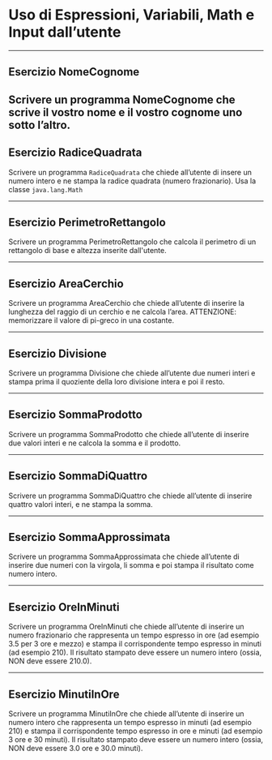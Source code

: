 # Uso di Espressioni, Variabili, Math e Input dall’utente

---

## Esercizio NomeCognome

Scrivere un programma NomeCognome che scrive il vostro nome e il vostro cognome uno
sotto l’altro.
---

## Esercizio RadiceQuadrata

Scrivere un programma `RadiceQuadrata` che chiede all’utente di insere un numero intero e ne stampa la radice quadrata (numero frazionario).
Usa la classe `java.lang.Math`


---

## Esercizio PerimetroRettangolo

Scrivere un programma PerimetroRettangolo che calcola il perimetro di un rettangolo di base e altezza inserite dall'utente.

---

## Esercizio AreaCerchio

Scrivere un programma AreaCerchio che chiede all’utente di inserire la lunghezza del raggio di un cerchio e ne calcola l’area. 
ATTENZIONE: memorizzare il valore di pi-greco in una costante.

---

## Esercizio Divisione

Scrivere un programma Divisione che chiede all’utente due numeri interi e stampa prima il quoziente della loro divisione intera e poi il resto.

---

## Esercizio SommaProdotto

Scrivere un programma SommaProdotto che chiede all’utente di inserire due valori interi e ne calcola la somma e il prodotto.

---

## Esercizio SommaDiQuattro

Scrivere un programma SommaDiQuattro che chiede all’utente di inserire quattro valori interi, e ne stampa la somma. 

---

## Esercizio SommaApprossimata

Scrivere un programma SommaApprossimata che chiede all’utente di inserire due numeri
con la virgola, li somma e poi stampa il risultato come numero intero.

---

## Esercizio OreInMinuti

Scrivere un programma OreInMinuti che chiede all’utente di inserire un numero frazionario che rappresenta un tempo espresso in ore (ad esempio 3.5 per 3 ore e mezzo) e stampa il corrispondente tempo espresso in minuti (ad esempio 210). 
Il risultato stampato deve essere un numero intero (ossia, NON deve essere 210.0).

---

## Esercizio MinutiInOre

Scrivere un programma MinutiInOre che chiede all’utente di inserire un numero intero che rappresenta un tempo espresso in minuti (ad esempio 210) e stampa il corrispondente tempo espresso in ore e minuti (ad esempio 3 ore e 30 minuti). 
Il risultato stampato deve essere un numero intero (ossia, NON deve essere 3.0 ore e 30.0 minuti).


